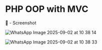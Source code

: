 # PHP OOP with MVC

📸 - Screenshot

![WhatsApp Image 2025-09-02 at 10 38 14](https://github.com/user-attachments/assets/b8d64d82-25a6-4987-bc10-bcfbe61415f5)

![WhatsApp Image 2025-09-02 at 10 38 33](https://github.com/user-attachments/assets/4b917f26-84d4-4f7b-8b76-6c5620c957d9)

